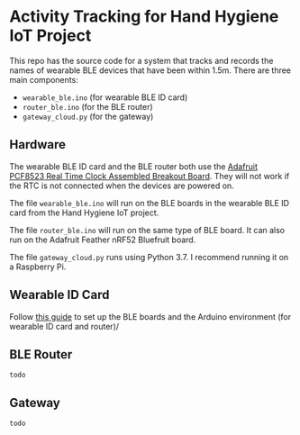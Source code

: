 # Activity Tracking for Hand Hygiene IoT Project
This repo has the source code for a system that tracks and records the names of wearable BLE devices that have been within 1.5m. There are three main components:
- `wearable_ble.ino` (for wearable BLE ID card)
- `router_ble.ino` (for the BLE router)
- `gateway_cloud.py` (for the gateway)

## Hardware
The wearable BLE ID card and the BLE router both use the [Adafruit PCF8523 Real Time Clock Assembled Breakout Board](https://www.adafruit.com/product/3295). They will not work if the RTC is not connected when the devices are powered on.

The file `wearable_ble.ino` will run on the BLE boards in the wearable BLE ID card from the Hand Hygiene IoT project.

The file `router_ble.ino` will run on the same type of BLE board. It can also run on the Adafruit Feather nRF52 Bluefruit board.

The file `gateway_cloud.py` runs using Python 3.7. I recommend running it on a Raspberry Pi.

## Wearable ID Card
Follow [this guide](https://learn.adafruit.com/introducing-the-adafruit-nrf52840-feather/overview) to set up the BLE boards and the Arduino environment (for wearable ID card and router)/
## BLE Router
`todo`
## Gateway
`todo`
